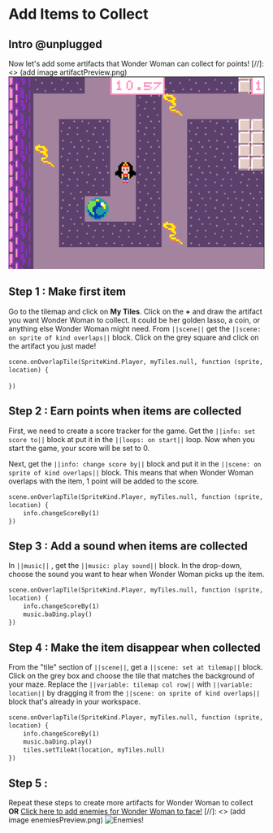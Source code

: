 # Add Items to Collect

## Intro @unplugged

Now let's add some artifacts that Wonder Woman can collect for points!
[//]: <> (add image artifactPreview.png)
![Artifacts!](artifactPreview.png)

## Step 1 : Make first item

Go to the tilemap and click on **My Tiles**. Click on the **+** and draw the artifact you want Wonder Woman to collect.
It could be her golden lasso, a coin, or anything else Wonder Woman might need.
From ``||scene||`` get the ``||scene: on sprite of kind overlaps||`` block. 
Click on the grey square and click on the artifact you just made!

``` blocks
scene.onOverlapTile(SpriteKind.Player, myTiles.null, function (sprite, location) {
	
})
```

## Step 2 : Earn points when items are collected

First, we need to create a score tracker for the game. 
Get the ``||info: set score to||`` block at put it in the ``||loops: on start||`` loop. 
Now when you start the game, your score will be set to 0.

Next, get the ``||info: change score by||`` block and put it in the ``||scene: on sprite of kind overlaps||`` block.
This means that when Wonder Woman overlaps with the item, 1 point will be added to the score.

``` blocks
scene.onOverlapTile(SpriteKind.Player, myTiles.null, function (sprite, location) {
    info.changeScoreBy(1)
})
```

## Step 3 : Add a sound when items are collected

In ``||music||`` , get the ``||music: play sound||`` block. In the drop-down, choose the sound you want to hear when Wonder Woman picks up the item.

``` blocks
scene.onOverlapTile(SpriteKind.Player, myTiles.null, function (sprite, location) {
    info.changeScoreBy(1)
    music.baDing.play()
})
```
 
## Step 4 : Make the item disappear when collected

From the "tile" section of ``||scene||``, get a ``||scene: set at tilemap||`` block. 
Click on the grey box and choose the tile that matches the background of your maze.
Replace the ``||variable: tilemap col row||`` with ``||variable: location||`` by dragging it from the ``||scene: on sprite of kind overlaps||`` block that's already in your workspace.

``` blocks
scene.onOverlapTile(SpriteKind.Player, myTiles.null, function (sprite, location) {
    info.changeScoreBy(1)
    music.baDing.play()
    tiles.setTileAt(location, myTiles.null)
})
```

## Step 5 : 
Repeat these steps to create more artifacts for Wonder Woman to collect   
**OR** 
[Click here to add enemies for Wonder Woman to face!](#recipe:https://github.com/ksavage-work/wonderw1/enemies)
[//]: <> (add image enemiesPreview.png)
![Enemies!](enemiedPreview.png)
